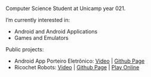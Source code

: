 ###

Computer Science Student at Unicamp year 021.

 I’m currently interested in: 
- Android and Android Applications
- Games and Emulators

Public projects:
- Android App Porteiro Eletrônico: [Video](https://www.youtube.com/shorts/uw5IAc14CVY) | [Github Page](https://github.com/reyotak/porteiro-eletronico-app)
- Ricochet Robots: [Video](https://youtu.be/51W2z2NXbV) | [Github Page](https://github.com/reyotak/reyotak.github.io) | [Play Online](https://reyotak.github.io/)

<!--
**reyotak/reyotak** is a ✨ _special_ ✨ repository because its `README.md` (this file) appears on your GitHub profile.

Here are some ideas to get you started:

- 🔭 I’m currently working on ...
- 🌱 I’m currently learning ...
- 👯 I’m looking to collaborate on ...
- 🤔 I’m looking for help with ...
- 💬 Ask me about ...
- 📫 How to reach me: ...
- 😄 Pronouns: ...
- ⚡ Fun fact: ...
-->
